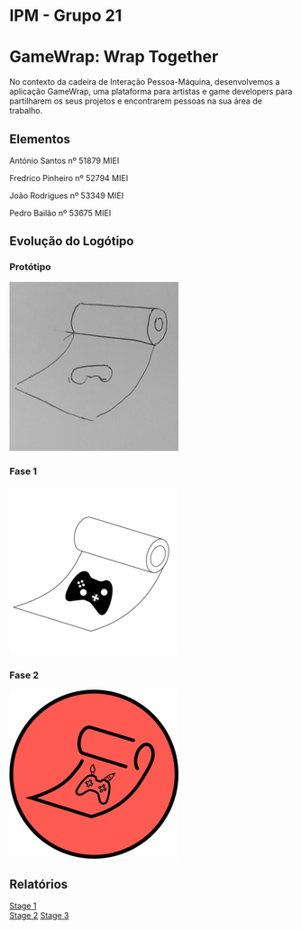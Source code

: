 # IPM - Grupo 21

# GameWrap: Wrap Together

No contexto da cadeira de Interação Pessoa-Máquina, desenvolvemos a aplicação GameWrap, uma plataforma para artistas e game developers para partilharem os seus projetos e encontrarem pessoas na sua área de trabalho.

## Elementos

António Santos
nº 51879
MIEI

Fredrico Pinheiro
nº 52794
MIEI

João Rodrigues
nº 53349
MIEI

Pedro Bailão
nº 53675
MIEI

## Evolução do Logótipo

### Protótipo

<img src="Fase1.PNG" alt="hi" class="inline"/>

### Fase 1

<img src="Fase2.PNG" alt="hi" class="inline"/>

### Fase 2

<img src="gameWrapPrototipo.png" alt="hi" class="inline"/>

## Relatórios

<a href="IPM_stage_1_51879_52794_53349_53675.pdf">Stage 1</a><br>
<a href="IPM_stage2_21_51879_52794_53349_53675.pdf">Stage 2</a>
<a href="G_21_stage2.pdf">Stage 3</a>

